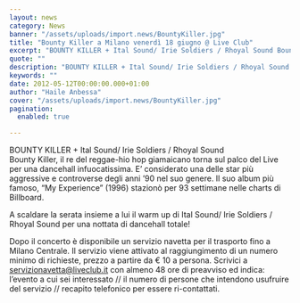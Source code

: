 ```yaml
---
layout: news
category: News
banner: "/assets/uploads/import.news/BountyKiller.jpg"
title: "Bounty Killer a Milano venerdì 18 giugno @ Live Club"
excerpt: "BOUNTY KILLER + Ital Sound/ Irie Soldiers / Rhoyal Sound Bounty Killer, il re del reggae-hio hop giamaicano torna sul palco del Live per una dancehall infuocatissima. E’ considerato una delle star più aggressive e controverse degli anni ’90 nel suo genere. Il suo album più famoso, “My Experience” (1996) stazionò per 93 settimane nelle [&hellip"
quote: ""
description: "BOUNTY KILLER + Ital Sound/ Irie Soldiers / Rhoyal Sound Bounty Killer, il re del reggae-hio hop giamaicano torna sul palco del Live per una dancehall infuocatissima. E’ considerato una delle star più aggressive e controverse degli anni ’90 nel suo genere. Il suo album più famoso, “My Experience” (1996) stazionò per 93 settimane nelle [&hellip"
keywords: ""
date: 2012-05-12T00:00:00.000+01:00
author: "Haile Anbessa"
cover: "/assets/uploads/import.news/BountyKiller.jpg"
pagination:
  enabled: true

---
```


BOUNTY KILLER + Ital Sound/ Irie Soldiers / Rhoyal Sound  
Bounty Killer, il re del reggae-hio hop giamaicano torna sul palco del Live per una dancehall infuocatissima. E’ considerato una delle star più aggressive e controverse degli anni ’90 nel suo genere. Il suo album più famoso, “My Experience” (1996) stazionò per 93 settimane nelle charts di Billboard.

A scaldare la serata insieme a lui il warm up di Ital Sound/ Irie Soldiers / Rhoyal Sound per una nottata di dancehall totale!

Dopo il concerto è disponibile un servizio navetta per il trasporto fino a Milano Centrale. Il servizio viene attivato al raggiungimento di un numero minimo di richieste, prezzo a partire da € 10 a persona. Scrivici a [servizionavetta@liveclub.it](mailto:servizionavetta@liveclub.it) con almeno 48 ore di preavviso ed indica: l’evento a cui sei interessato // il numero di persone che intendono usufruire del servizio // recapito telefonico per essere ri-contattati.